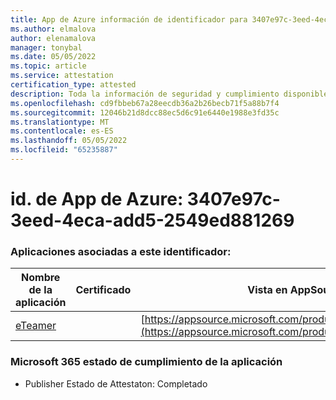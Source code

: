 ```yaml
---
title: App de Azure información de identificador para 3407e97c-3eed-4eca-add5-2549ed881269
ms.author: elmalova
author: elenamalova
manager: tonybal
ms.date: 05/05/2022
ms.topic: article
ms.service: attestation
certification_type: attested
description: Toda la información de seguridad y cumplimiento disponible para 3407e97c-3eed-4eca-add5-2549ed881269.
ms.openlocfilehash: cd9fbbeb67a28eecdb36a2b26becb71f5a88b7f4
ms.sourcegitcommit: 12046b21d8dcc88ec5d6c91e6440e1988e3fd35c
ms.translationtype: MT
ms.contentlocale: es-ES
ms.lasthandoff: 05/05/2022
ms.locfileid: "65235887"
---
```

# <a name="azure-app-id-3407e97c-3eed-4eca-add5-2549ed881269"></a>id. de App de Azure: 3407e97c-3eed-4eca-add5-2549ed881269


### <a name="apps-associated-with-this-id"></a>Aplicaciones asociadas a este identificador:
| **Nombre de la aplicación** | **Certificado** | **Vista en AppSource** |
|--------------|---------------|-----------------------|
| [eTeamer](../forward/WA200001621.md) |  | [https://appsource.microsoft.com/product/office/WA200001621](https://appsource.microsoft.com/product/office/WA200001621) |

### <a name="microsoft-365-app-compliance-status"></a>Microsoft 365 estado de cumplimiento de la aplicación
- Publisher Estado de Attestaton: Completado
